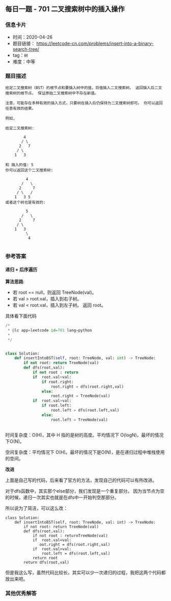 ## 每日一题 - 701 二叉搜索树中的插入操作

### 信息卡片

- 时间：2020-04-26
- 题目链接： https://leetcode-cn.com/problems/insert-into-a-binary-search-tree/ 
- tag：`树`
- 难度：中等

### 题目描述

```
给定二叉搜索树（BST）的根节点和要插入树中的值，将值插入二叉搜索树。 返回插入后二叉搜索树的根节点。 保证原始二叉搜索树中不存在新值。

注意，可能存在多种有效的插入方式，只要树在插入后仍保持为二叉搜索树即可。 你可以返回任意有效的结果。

例如, 

给定二叉搜索树:

        4
       / \
      2   7
     / \
    1   3

和 插入的值: 5
你可以返回这个二叉搜索树:

         4
       /   \
      2     7
     / \   /
    1   3 5
或者这个树也是有效的:

         5
       /   \
      2     7
     / \   
    1   3
         \
          4
 

```



### 参考答案

#### 递归 + 后序遍历

**算法思路**:

- 若 root == null，则返回 TreeNode(val)。
- 若 val > root.val，插入到右子树。
- 若 val < root.val，插入到左子树。
返回 root。
 
 
具体看下面代码

```python
/*
 * @lc app=leetcode id=701 lang=python
 *
 */


class Solution:
    def insertIntoBST(self, root: TreeNode, val: int) -> TreeNode:
        if not root: return TreeNode(val)
        def dfs(root,val):
            if not root : return
            if  root.val<val:
                if root.right:
                    root.right = dfs(root.right,val)
                else:
                    root.right = TreeNode(val)
            if  root.val>val:
                if root.left:
                    root.left = dfs(root.left,val)
                else:
                    root.left = TreeNode(val)
		
```

时间复杂度：O(H)，其中 H 指的是树的高度。平均情况下 O(logN)，最坏的情况下O(N)。

空间复杂度：平均情况下 O(H)。最坏的情况下是O(N)，是在递归过程中堆栈使用的空间。
 

**改进**

上面是自己写的代码，后来看了官方的方法，发现自己的代码可以有所改进。

对于dfs函数中，其实那个else部分，我们发现是一个重复部分。
因为当节点为空的时候，递归一次其实也就是在dfs中一开始判空那部分。

所以说为了简洁，可以这么改：
```
class Solution:
    def insertIntoBST(self, root: TreeNode, val: int) -> TreeNode:
        if not root: return TreeNode(val)
        def dfs(root,val):
            if not root : returnTreeNode(val)
            if  root.val<val:
               oot.right = dfs(root.right,val)
            if  root.val>val:
                root.left = dfs(root.left,val)
            return root
        return dfs(root,val)
```
但是我这么写，虽然代码比较长，其实可以少一次递归的过程，我把这两个代码都放出来吧。

### 其他优秀解答
```
```
 